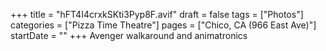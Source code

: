 +++
title = "hFT4I4crxkSKti3Pyp8F.avif"
draft = false
tags = ["Photos"]
categories = ["Pizza Time Theatre"]
pages = ["Chico, CA (966 East Ave)"]
startDate = ""
+++
Avenger walkaround and animatronics
